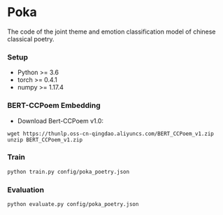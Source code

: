 # Poka
The code of  the joint theme and emotion classification model of chinese classical poetry.

### Setup
+ Python >= 3.6
+ torch >= 0.4.1
+ numpy >= 1.17.4

### BERT-CCPoem Embedding
* Download Bert-CCPoem v1.0:

```
wget https://thunlp.oss-cn-qingdao.aliyuncs.com/BERT_CCPoem_v1.zip
unzip BERT_CCPoem_v1.zip
```

### Train
```bash
python train.py config/poka_poetry.json
```

### Evaluation
```bash
python evaluate.py config/poka_poetry.json
```
